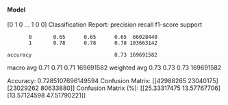 #### Model
[0 1 0 ... 1 0 0]
Classification Report:
              precision    recall  f1-score   support

           0       0.65      0.65      0.65  66028440
           1       0.78      0.78      0.78 103663142

    accuracy                           0.73 169691582
   macro avg       0.71      0.71      0.71 169691582
weighted avg       0.73      0.73      0.73 169691582

Accuracy: 0.7285107696149594
Confusion Matrix:
[[42988265 23040175]
 [23029262 80633880]]
Confusion Matrix (%):
[[25.33317475 13.57767706]
 [13.57124598 47.51790221]]
